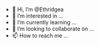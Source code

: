 - 👋 Hi, I’m @Ethridgea
- 👀 I’m interested in ...
- 🌱 I’m currently learning ...
- 💞️ I’m looking to collaborate on ...
- 📫 How to reach me ...

<!---
Ethridgea/Ethridgea is a ✨ special ✨ repository because its `README.md` (this file) appears on your GitHub profile.
You can click the Preview link to take a look at your changes.
--->
